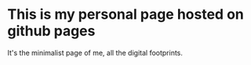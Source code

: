 This is my personal page hosted on github pages
===============================================
It's the minimalist page of me, all the digital footprints.
